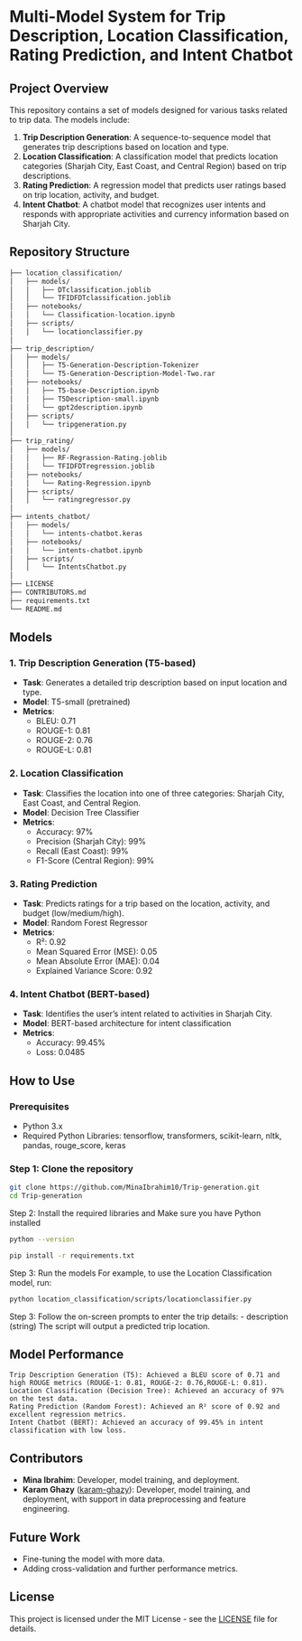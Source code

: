 # Multi-Model System for Trip Description, Location Classification, Rating Prediction, and Intent Chatbot

## Project Overview

This repository contains a set of models designed for various tasks related to trip data. The models include:

1. **Trip Description Generation**: A sequence-to-sequence model that generates trip descriptions based on location and type.
2. **Location Classification**: A classification model that predicts location categories (Sharjah City, East Coast, and Central Region) based on trip descriptions.
3. **Rating Prediction**: A regression model that predicts user ratings based on trip location, activity, and budget.
4. **Intent Chatbot**: A chatbot model that recognizes user intents and responds with appropriate activities and currency information based on Sharjah City.

## Repository Structure

```bash
├── location_classification/
│   ├── models/
│   │   ├── DTclassification.joblib
│   │   └── TFIDFDTclassification.joblib
│   ├── notebooks/
│   │   └── Classification-location.ipynb
│   ├── scripts/
│   │   └── locationclassifier.py
│
├── trip_description/
│   ├── models/
│   │   ├── T5-Generation-Description-Tokenizer
│   │   └── T5-Generation-Description-Model-Two.rar
│   ├── notebooks/
│   │   ├── T5-base-Description.ipynb
│   │   ├── T5Description-small.ipynb
│   │   └── gpt2description.ipynb
│   ├── scripts/
│   │   └── tripgeneration.py
│
├── trip_rating/
│   ├── models/
│   │   ├── RF-Regrassion-Rating.joblib
│   │   └── TFIDFDTregression.joblib
│   ├── notebooks/
│   │   └── Rating-Regression.ipynb
│   ├── scripts/
│   │   └── ratingregressor.py
│
├── intents_chatbot/
│   ├── models/
│   │   └── intents-chatbot.keras
│   ├── notebooks/
│   │   └── intents-chatbot.ipynb
│   ├── scripts/
│   │   └── IntentsChatbot.py
│
├── LICENSE
├── CONTRIBUTORS.md
├── requirements.txt
└── README.md
```
## Models

### 1. **Trip Description Generation (T5-based)**

- **Task**: Generates a detailed trip description based on input location and type.
- **Model**: T5-small (pretrained)
- **Metrics**: 
  - BLEU: 0.71
  - ROUGE-1: 0.81
  - ROUGE-2: 0.76
  - ROUGE-L: 0.81

### 2. **Location Classification**

- **Task**: Classifies the location into one of three categories: Sharjah City, East Coast, and Central Region.
- **Model**: Decision Tree Classifier
- **Metrics**:
  - Accuracy: 97%
  - Precision (Sharjah City): 99%
  - Recall (East Coast): 99%
  - F1-Score (Central Region): 99%

### 3. **Rating Prediction**

- **Task**: Predicts ratings for a trip based on the location, activity, and budget (low/medium/high).
- **Model**: Random Forest Regressor
- **Metrics**:
  - R²: 0.92
  - Mean Squared Error (MSE): 0.05
  - Mean Absolute Error (MAE): 0.04
  - Explained Variance Score: 0.92

### 4. **Intent Chatbot (BERT-based)**

- **Task**: Identifies the user’s intent related to activities in Sharjah City.
- **Model**: BERT-based architecture for intent classification
- **Metrics**:
  - Accuracy: 99.45%
  - Loss: 0.0485

## How to Use

### Prerequisites

- Python 3.x
- Required Python Libraries: tensorflow, transformers, scikit-learn, nltk, pandas, rouge_score, keras

### Step 1: Clone the repository
```bash
git clone https://github.com/MinaIbrahim10/Trip-generation.git
cd Trip-generation
 ```

Step 2: Install the required libraries and Make sure you have Python installed
 ```bash
python --version
 
pip install -r requirements.txt
   ```
Step 3: Run the models
For example, to use the Location Classification model, run:
 ```bash
python location_classification/scripts/locationclassifier.py
```
Step 3: Follow the on-screen prompts to enter the trip details:
    - description (string)
The script will output a predicted  trip location.
## Model Performance

    Trip Description Generation (T5): Achieved a BLEU score of 0.71 and high ROUGE metrics (ROUGE-1: 0.81, ROUGE-2: 0.76,ROUGE-L: 0.81).
    Location Classification (Decision Tree): Achieved an accuracy of 97% on the test data.
    Rating Prediction (Random Forest): Achieved an R² score of 0.92 and excellent regression metrics.
    Intent Chatbot (BERT): Achieved an accuracy of 99.45% in intent classification with low loss.
## Contributors

- **Mina Ibrahim**: Developer, model training, and deployment.
- **Karam Ghazy** ([karam-ghazy](https://github.com/karam-ghazy)): Developer, model training, and deployment, with support in data preprocessing and feature engineering.


## Future Work

- Fine-tuning the model with more data.
- Adding cross-validation and further performance metrics.
## License
This project is licensed under the MIT License - see the [LICENSE](LICENSE) file for details.

